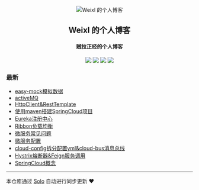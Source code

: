 <p align="center"><img alt="Weixl 的个人博客" src="https://java-platform.oss-cn-shanghai.aliyuncs.com/userimg/QQ%E5%9B%BE%E7%89%8720191211194303.gif"></p><h2 align="center">
Weixl 的个人博客
</h2>

<h4 align="center">贼拉正经的个人博客</h4>
<p align="center"><a title="Weixl 的个人博客" target="_blank" href="https://github.com/kedaya-github/solo-blog"><img src="https://img.shields.io/github/last-commit/kedaya-github/solo-blog.svg?style=flat-square&color=FF9900"></a>
<a title="GitHub repo size in bytes" target="_blank" href="https://github.com/kedaya-github/solo-blog"><img src="https://img.shields.io/github/repo-size/kedaya-github/solo-blog.svg?style=flat-square"></a>
<a title="Solo Version" target="_blank" href="https://github.com/88250/solo/releases"><img src="https://img.shields.io/badge/solo-4.1.0-f1e05a.svg?style=flat-square&color=blueviolet"></a>
<a title="Hits" target="_blank" href="https://github.com/88250/hits"><img src="https://hits.b3log.org/kedaya-github/solo-blog.svg"></a></p>

### 最新

* [easy-mock模拟数据](http://www.loveless.top/articles/2020/07/02/1593684227419.html)
* [activeMQ](http://www.loveless.top/articles/2020/06/28/1593340969653.html)
* [HttpClient&RestTemplate](http://www.loveless.top/articles/2020/06/23/1592880901374.html)
* [使用maven搭建SpringCloud项目](http://www.loveless.top/articles/2020/06/23/1592880900731.html)
* [Eureka注册中心](http://www.loveless.top/articles/2020/06/23/1592880900060.html)
* [Ribbon负载均衡](http://www.loveless.top/articles/2020/06/23/1592880899325.html)
* [微服务常见问题](http://www.loveless.top/articles/2020/06/23/1592880898561.html)
* [微服务配置](http://www.loveless.top/articles/2020/06/23/1592880897897.html)
* [cloud-config拆分配置yml&cloud-bus消息总线](http://www.loveless.top/articles/2020/06/23/1592880897001.html)
* [Hystrix熔断器&Feign服务调用](http://www.loveless.top/articles/2020/06/23/1592880896358.html)
* [SpringCloud概念](http://www.loveless.top/articles/2020/06/23/1592880895527.html)



---

本仓库通过 [Solo](https://github.com/88250/solo) 自动进行同步更新 ❤️ 